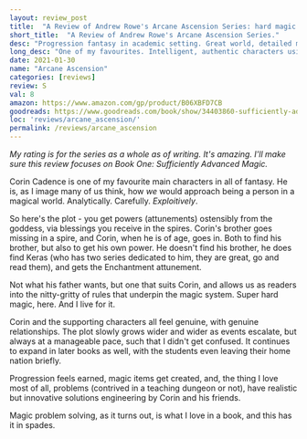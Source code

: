 ```yaml
---
layout: review_post
title:  "A Review of Andrew Rowe's Arcane Ascension Series: hard magic done right"
short_title:  "A Review of Andrew Rowe's Arcane Ascension Series."
desc: "Progression fantasy in academic setting. Great world, detailed magic, intelligent characters, extraordinarily fun. Crafting and spire/dungeon focus."
long_desc: "One of my favourites. Intelligent, authentic characters using deep magic systems to creatively solve interesting and unexpected problems."
date: 2021-01-30
name: "Arcane Ascension"
categories: [reviews]
review: S
val: 8
amazon: https://www.amazon.com/gp/product/B06XBFD7CB
goodreads: https://www.goodreads.com/book/show/34403860-sufficiently-advanced-magic
loc: 'reviews/arcane_ascension/'
permalink: /reviews/arcane_ascension
---
```


*My rating is for the series as a whole as of writing. It's amazing. I'll make sure this review focuses on Book One: Sufficiently Advanced Magic.*

Corin Cadence is one of my favourite main characters in all of fantasy. He is, as I image many of us think, how *we* would approach being a person in a magical world. Analytically. Carefully. *Exploitively*. 

So here's the plot - you get powers (attunements) ostensibly from the goddess, via blessings you receive in the spires. Corin's brother goes missing in a spire, and Corin, when he is of age, goes in. Both to find his brother, but also to get his own power. He doesn't find his brother, he does find Keras (who has two series dedicated to him, they are great, go and read them), and gets the Enchantment attunement. 

Not what his father wants, but one that suits Corin, and allows us as readers into the nitty-gritty of rules that underpin the magic system. Super hard magic, here. And I live for it.

Corin and the supporting characters all feel genuine, with genuine relationships. The plot slowly grows wider and wider as events escalate, but always at a manageable pace, such that I didn't get confused. It continues to expand in later books as well, with the students even leaving their home nation briefly.

Progression feels earned, magic items get created, and, the thing I love most of all, problems (contrived in a teaching dungeon or not), have realistic but innovative solutions engineering by Corin and his friends.

Magic problem solving, as it turns out, is what I love in a book, and this has it in spades.